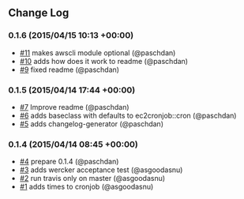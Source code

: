 ## Change Log

### 0.1.6 (2015/04/15 10:13 +00:00)
- [#11](https://github.com/asgoodasnu/puppet-ec2cronjob/pull/11) makes awscli module optional (@paschdan)
- [#10](https://github.com/asgoodasnu/puppet-ec2cronjob/pull/10) adds how does it work to readme (@paschdan)
- [#9](https://github.com/asgoodasnu/puppet-ec2cronjob/pull/9) fixed readme (@paschdan)

### 0.1.5 (2015/04/14 17:44 +00:00)
- [#7](https://github.com/asgoodasnu/puppet-ec2cronjob/pull/7) Improve readme (@paschdan)
- [#6](https://github.com/asgoodasnu/puppet-ec2cronjob/pull/6) adds baseclass with defaults to ec2cronjob::cron (@paschdan)
- [#5](https://github.com/asgoodasnu/puppet-ec2cronjob/pull/5) adds changelog-generator (@paschdan)

### 0.1.4 (2015/04/14 08:45 +00:00)
- [#4](https://github.com/asgoodasnu/puppet-ec2cronjob/pull/4) prepare 0.1.4 (@paschdan)
- [#3](https://github.com/asgoodasnu/puppet-ec2cronjob/pull/3) adds wercker acceptance test (@asgoodasnu)
- [#2](https://github.com/asgoodasnu/puppet-ec2cronjob/pull/2) run travis only on master (@asgoodasnu)
- [#1](https://github.com/asgoodasnu/puppet-ec2cronjob/pull/1) adds times to cronjob (@asgoodasnu)
